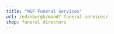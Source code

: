 ```yaml
---
title: "M&F Funeral Services"
url: /edinburgh/mandf-funeral-services/
shop: funeral directors
---
```

